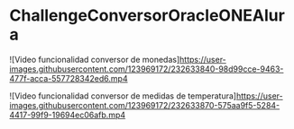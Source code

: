 # ChallengeConversorOracleONEAlura



![Video funcionalidad conversor de monedas]https://user-images.githubusercontent.com/123969172/232633840-98d99cce-9463-477f-acca-557728342ed6.mp4



![Video funcionalidad conversor de medidas de temperatura]https://user-images.githubusercontent.com/123969172/232633870-575aa9f5-5284-4417-99f9-19694ec06afb.mp4

